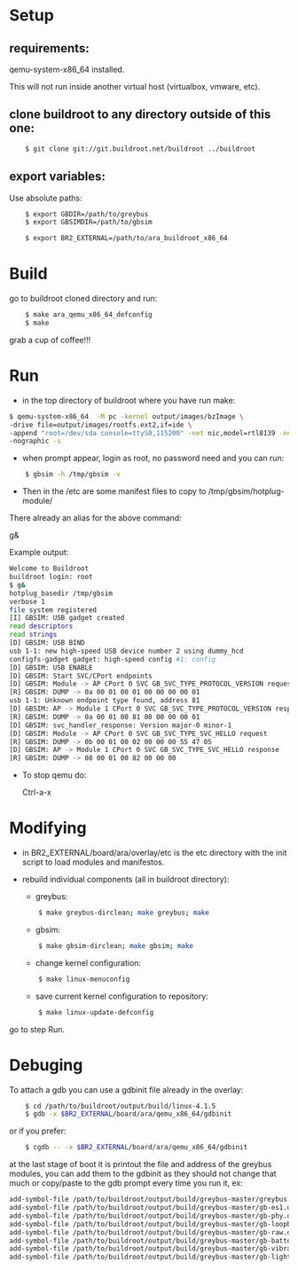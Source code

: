 # Setup #

## requirements: ##

qemu-system-x86_64 installed.

This will not run inside another virtual host (virtualbox, vmware, etc).

## clone buildroot to any directory outside of this one: ##

```sh
	$ git clone git://git.buildroot.net/buildroot ../buildroot
```

## export variables: ##

Use absolute paths:

```sh
	$ export GBDIR=/path/to/greybus
	$ export GBSIMDIR=/path/to/gbsim

	$ export BR2_EXTERNAL=/path/to/ara_buildroot_x86_64
```


# Build #

go to buildroot cloned directory and run:

```sh
	$ make ara_qemu_x86_64_defconfig
	$ make
```

grab a cup of coffee!!!

# Run #

- in the top directory of buildroot where you have run make:

```sh
$ qemu-system-x86_64  -M pc -kernel output/images/bzImage \
-drive file=output/images/rootfs.ext2,if=ide \
-append "root=/dev/sda console=ttyS0,115200" -net nic,model=rtl8139 -net user \
-nographic -s
```

- when prompt appear, login as root, no password need and you can run:
```sh
	$ gbsim -h /tmp/gbsim -v
```
- Then in the /etc are some manifest files to copy to /tmp/gbsim/hotplug-module/

There already an alias for the above command:

g&

Example output:
```sh
Welcome to Buildroot
buildroot login: root
$ g&
hotplug_basedir /tmp/gbsim
verbose 1
file system registered
[I] GBSIM: USB gadget created
read descriptors
read strings
[D] GBSIM: USB BIND
usb 1-1: new high-speed USB device number 2 using dummy_hcd
configfs-gadget gadget: high-speed config #1: config
[D] GBSIM: USB ENABLE
[D] GBSIM: Start SVC/CPort endpoints
[D] GBSIM: Module -> AP CPort 0 SVC GB_SVC_TYPE_PROTOCOL_VERSION request
[R] GBSIM: DUMP -> 0a 00 01 00 01 00 00 00 00 01
usb 1-1: Unknown endpoint type found, address 81
[D] GBSIM: AP -> Module 1 CPort 0 SVC GB_SVC_TYPE_PROTOCOL_VERSION response
[R] GBSIM: DUMP -> 0a 00 01 00 81 00 00 00 00 01
[D] GBSIM: svc_handler_response: Version major-0 minor-1
[D] GBSIM: Module -> AP CPort 0 SVC GB_SVC_TYPE_SVC_HELLO request
[R] GBSIM: DUMP -> 0b 00 01 00 02 00 00 00 55 47 05
[D] GBSIM: AP -> Module 1 CPort 0 SVC GB_SVC_TYPE_SVC_HELLO response
[R] GBSIM: DUMP -> 08 00 01 00 82 00 00 00
```

- To stop qemu do:

	Ctrl-a-x

# Modifying #

* in BR2_EXTERNAL/board/ara/overlay/etc is the etc directory with the init
  script to load modules and manifestos.

* rebuild individual components (all in buildroot directory):

	- greybus:
	```sh
		$ make greybus-dirclean; make greybus; make
	```

	- gbsim:
	```sh
		$ make gbsim-dirclean; make gbsim; make
	```

	- change kernel configuration:
	```sh
		$ make linux-menuconfig
	```

	- save current kernel configuration to repository:
	```sh
		$ make linux-update-defconfig
	```

go to step Run.

# Debuging #

To attach a gdb you can use a gdbinit file already in the overlay:
```sh
	$ cd /path/to/buildroot/output/build/linux-4.1.5
	$ gdb -x $BR2_EXTERNAL/board/ara/qemu_x86_64/gdbinit
```

or if you prefer:
```sh
	$ cgdb -- -x $BR2_EXTERNAL/board/ara/qemu_x86_64/gdbinit
```

at the last stage of boot it is printout the file and address of the greybus
modules, you can add them to the gdbinit as they should not change that much or
copy/paste to the gdb prompt every time you run it, ex:

```sh
add-symbol-file /path/to/buildroot/output/build/greybus-master/greybus.o 0xffffffffa001e000
add-symbol-file /path/to/buildroot/output/build/greybus-master/gb-es1.o 0xffffffffa002c000
add-symbol-file /path/to/buildroot/output/build/greybus-master/gb-phy.o 0xffffffffa0035000
add-symbol-file /path/to/buildroot/output/build/greybus-master/gb-loopback.o 0xffffffffa0041000
add-symbol-file /path/to/buildroot/output/build/greybus-master/gb-raw.o 0xffffffffa0047000
add-symbol-file /path/to/buildroot/output/build/greybus-master/gb-battery.o 0xffffffffa004b000
add-symbol-file /path/to/buildroot/output/build/greybus-master/gb-vibrator.o 0xffffffffa004f000
add-symbol-file /path/to/buildroot/output/build/greybus-master/gb-light.o 0xffffffffa0053000
```
